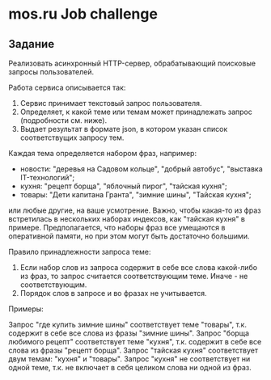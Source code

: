 # mos.ru Job challenge

## Задание

Реализовать асинхронный HTTP-сервер, обрабатывающий поисковые запросы пользователей.

Работа сервиса описывается так:

1. Сервис принимает текстовый запрос пользователя.
2. Определяет, к какой теме или темам может принадлежать запрос (подробности см. ниже).
3. Выдает результат в формате json, в котором указан список соответствущих запросу тем.

Каждая тема определяется набором фраз, например:

- новости: "деревья на Садовом кольце", "добрый автобус", "выставка IT-технологий";
- кухня: "рецепт борща", "яблочный пирог", "тайская кухня";
- товары: "Дети капитана Гранта", "зимние шины", "Тайская кухня";

или любые другие, на ваше усмотрение. Важно, чтобы какая-то из фраз встретилась в нескольких наборах индексов, как "тайская кухня" в примере.
Предполагается, что наборы фраз все умещаются в оперативной памяти, но при этом могут быть достаточно большими.

Правило принадлежности запроса теме:

1. Если набор слов из запроса содержит в себе все слова какой-либо из фраз, то запрос считается соответствующим теме. Иначе - не соответствующим.
2. Порядок слов в запросе и во фразах не учитывается.

Примеры:

Запрос "где купить зимние шины" соответствует теме "товары", т.к. содержит в себе все слова из фразы "зимние шины".
Запрос "борща любимого рецепт" соответствует теме "кухня", т.к. содержит в себе все слова из фразы "рецепт борща".
Запрос "тайская кухня" соответствует двум темам: "кухня" и "товары".
Запрос "кухня" не соответствует ни одной теме, т.к. не включает в себя целиком слова ни одной из фраз.